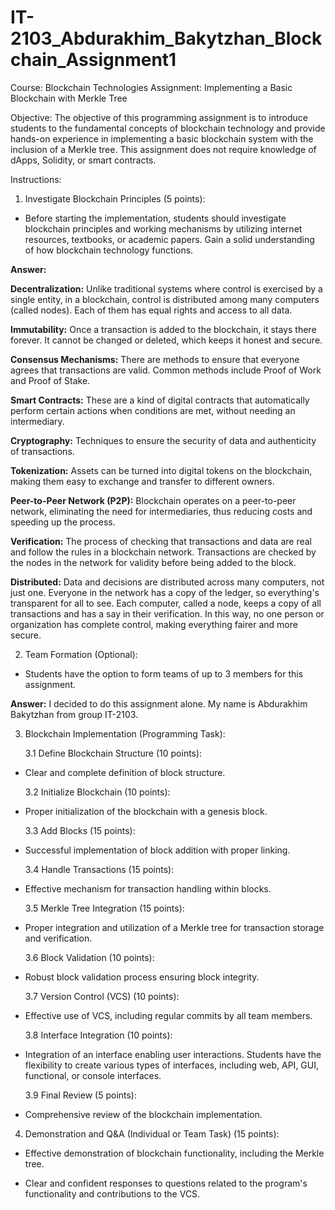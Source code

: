# IT-2103_Abdurakhim_Bakytzhan_Blockchain_Assignment1

Course: Blockchain Technologies Assignment: Implementing a Basic Blockchain with Merkle Tree

Objective: The objective of this programming assignment is to introduce students to the fundamental concepts of blockchain technology and provide hands-on experience in implementing a basic blockchain system with the inclusion of a Merkle tree. This assignment does not require knowledge of dApps, Solidity, or smart contracts.

Instructions:

1. Investigate Blockchain Principles (5 points):

- Before starting the implementation, students should investigate blockchain
  principles and working mechanisms by utilizing internet resources,
  textbooks, or academic papers. Gain a solid understanding of how
  blockchain technology functions.

**Answer:**

**Decentralization:** Unlike traditional systems where control is exercised by a single entity, in a blockchain, control is distributed among many computers (called nodes). Each of them has equal rights and access to all data.

**Immutability:** Once a transaction is added to the blockchain, it stays there forever. It cannot be changed or deleted, which keeps it honest and secure.

**Consensus Mechanisms:** There are methods to ensure that everyone agrees that transactions are valid. Common methods include Proof of Work and Proof of Stake.

**Smart Contracts:** These are a kind of digital contracts that automatically perform certain actions when conditions are met, without needing an intermediary.

**Cryptography:** Techniques to ensure the security of data and authenticity of transactions.

**Tokenization:** Assets can be turned into digital tokens on the blockchain, making them easy to exchange and transfer to different owners.

**Peer-to-Peer Network (P2P):** Blockchain operates on a peer-to-peer network, eliminating the need for intermediaries, thus reducing costs and speeding up the process.

**Verification:** The process of checking that transactions and data are real and follow the rules in a blockchain network. Transactions are checked by the nodes in the network for validity before being added to the block.

**Distributed:** Data and decisions are distributed across many computers, not just one. Everyone in the network has a copy of the ledger, so everything's transparent for all to see. Each computer, called a node, keeps a copy of all transactions and has a say in their verification. In this way, no one person or organization has complete control, making everything fairer and more secure.

2. Team Formation (Optional):

- Students have the option to form teams of up to 3 members for this
  assignment.

**Answer:** I decided to do this assignment alone. My name is Abdurakhim Bakytzhan from group IT-2103.

3. Blockchain Implementation (Programming Task):

   3.1 Define Blockchain Structure (10 points):

- Clear and complete definition of block structure.

  3.2 Initialize Blockchain (10 points):

* Proper initialization of the blockchain with a genesis block.

  3.3 Add Blocks (15 points):

* Successful implementation of block addition with proper linking.

  3.4 Handle Transactions (15 points):

- Effective mechanism for transaction handling within blocks.

  3.5 Merkle Tree Integration (15 points):

* Proper integration and utilization of a Merkle tree for transaction storage and
  verification.

  3.6 Block Validation (10 points):

- Robust block validation process ensuring block integrity.

  3.7 Version Control (VCS) (10 points):

* Effective use of VCS, including regular commits by all team members.

  3.8 Interface Integration (10 points):

- Integration of an interface enabling user interactions. Students have the
  flexibility to create various types of interfaces, including web, API, GUI,
  functional, or console interfaces.

  3.9 Final Review (5 points):

* Comprehensive review of the blockchain implementation.

4. Demonstration and Q&A (Individual or Team Task) (15 points):

- Effective demonstration of blockchain functionality, including the Merkle
  tree.

* Clear and confident responses to questions related to the program's
  functionality and contributions to the VCS.
